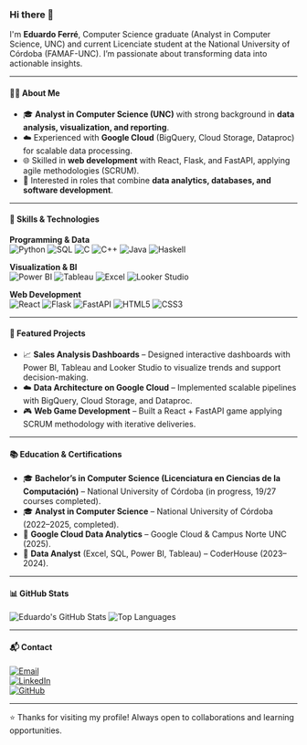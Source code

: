 ### Hi there 👋

I'm **Eduardo Ferré**, Computer Science graduate (Analyst in Computer Science, UNC) and current Licenciate student at the National University of Córdoba (FAMAF-UNC). I’m passionate about transforming data into actionable insights.

---

#### 👨‍💻 About Me

- 🎓 **Analyst in Computer Science (UNC)** with strong background in **data analysis, visualization, and reporting**.
- ☁️ Experienced with **Google Cloud** (BigQuery, Cloud Storage, Dataproc) for scalable data processing.
- 🌐 Skilled in **web development** with React, Flask, and FastAPI, applying agile methodologies (SCRUM).
- 🎯 Interested in roles that combine **data analytics, databases, and software development**.

---

#### 🚀 Skills & Technologies

**Programming & Data**  
![Python](https://img.shields.io/badge/Python-%2314354C.svg?style=for-the-badge&logo=python&logoColor=white)
![SQL](https://img.shields.io/badge/SQL-%2300f.svg?style=for-the-badge&logo=sqlite&logoColor=white)
![C](https://img.shields.io/badge/C-%2300599C.svg?style=for-the-badge&logo=c&logoColor=white)
![C++](https://img.shields.io/badge/C++-%2300599C.svg?style=for-the-badge&logo=c%2B%2B&logoColor=white)
![Java](https://img.shields.io/badge/Java-%23ED8B00.svg?style=for-the-badge&logo=java&logoColor=white)
![Haskell](https://img.shields.io/badge/Haskell-%235e5086.svg?style=for-the-badge&logo=haskell&logoColor=white)

**Visualization & BI**  
![Power BI](https://img.shields.io/badge/Power%20BI-F2C811?style=for-the-badge&logo=power%20bi&logoColor=black)
![Tableau](https://img.shields.io/badge/Tableau-%23E97627.svg?style=for-the-badge&logo=tableau&logoColor=white)
![Excel](https://img.shields.io/badge/Excel-%2300f.svg?style=for-the-badge&logo=microsoft-excel&logoColor=white)
![Looker Studio](https://img.shields.io/badge/Looker%20Studio-4285F4?style=for-the-badge&logo=google&logoColor=white)

**Web Development**  
![React](https://img.shields.io/badge/React-%2361DAFB.svg?style=for-the-badge&logo=react&logoColor=black)
![Flask](https://img.shields.io/badge/Flask-%23000.svg?style=for-the-badge&logo=flask&logoColor=white)
![FastAPI](https://img.shields.io/badge/FastAPI-009688?style=for-the-badge&logo=fastapi&logoColor=white)
![HTML5](https://img.shields.io/badge/HTML5-%23E34F26.svg?style=for-the-badge&logo=html5&logoColor=white)
![CSS3](https://img.shields.io/badge/CSS3-%231572B6.svg?style=for-the-badge&logo=css3&logoColor=white)

---

#### 📂 Featured Projects

- 📈 **Sales Analysis Dashboards** – Designed interactive dashboards with Power BI, Tableau and Looker Studio to visualize trends and support decision-making.
- ☁️ **Data Architecture on Google Cloud** – Implemented scalable pipelines with BigQuery, Cloud Storage, and Dataproc.
- 🎮 **Web Game Development** – Built a React + FastAPI game applying SCRUM methodology with iterative deliveries.

---

#### 📚 Education & Certifications

- 🎓 **Bachelor’s in Computer Science (Licenciatura en Ciencias de la Computación)** – National University of Córdoba (in progress, 19/27 courses completed).
- 🎓 **Analyst in Computer Science** – National University of Córdoba (2022–2025, completed).
- 📜 **Google Cloud Data Analytics** – Google Cloud & Campus Norte UNC (2025).
- 📜 **Data Analyst** (Excel, SQL, Power BI, Tableau) – CoderHouse (2023–2024).

---

#### 📊 GitHub Stats

![Eduardo's GitHub Stats](https://github-readme-stats.vercel.app/api?username=eduardoferre18&show_icons=true&theme=radical)
![Top Languages](https://github-readme-stats.vercel.app/api/top-langs/?username=eduardoferre18&layout=compact&theme=radical)

---

#### 📬 Contact

[![Email](https://img.shields.io/badge/Email-D14836?style=for-the-badge&logo=gmail&logoColor=white)](mailto:ferreduardo18@gmail.com)  
[![LinkedIn](https://img.shields.io/badge/LinkedIn-%230077B5.svg?style=for-the-badge&logo=linkedin&logoColor=white)](https://www.linkedin.com/in/eduardo-ferr%C3%A9-7bb1a3304/)  
[![GitHub](https://img.shields.io/badge/GitHub-181717?style=for-the-badge&logo=github&logoColor=white)](https://github.com/EduardoFerre18)

---

⭐ Thanks for visiting my profile! Always open to collaborations and learning opportunities.
